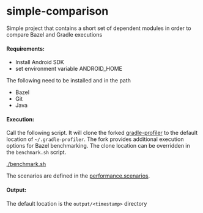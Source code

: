 # simple-comparison
Simple project that contains a short set of dependent modules in order to compare Bazel and Gradle executions

#### Requirements:

- Install Android SDK
- set environment variable ANDROID_HOME

The following need to be installed and in the path
- Bazel
- Git
- Java

#### Execution:

Call the following script.  It will clone the forked [gradle-profiler](https://github.com/sunyal/gradle-profiler) to the default location of `~/.gradle-profiler`.  The fork provides additional execution options for Bazel benchmarking.  The clone location can be overridden in the `benchmark.sh` script.  

[./benchmark.sh](benchmark.sh)

The scenarios are defined in the [performance.scenarios](performance.scenarios).

#### Output:

The default location is the `output/<timestamp>` directory
